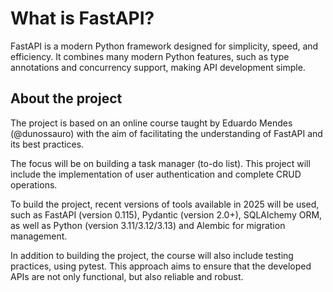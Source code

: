 # What is FastAPI?

FastAPI is a modern Python framework designed for simplicity, speed, and efficiency. It combines many modern Python features, such as type annotations and concurrency support, making API development simple.

## About the project

The project is based on an online course taught by Eduardo Mendes (@dunossauro) with the aim of facilitating the understanding of FastAPI and its best practices.

The focus will be on building a task manager (to-do list). This project will include the implementation of user authentication and complete CRUD operations.

To build the project, recent versions of tools available in 2025 will be used, such as FastAPI (version 0.115), Pydantic (version 2.0+), SQLAlchemy ORM, as well as Python (version 3.11/3.12/3.13) and Alembic for migration management.

In addition to building the project, the course will also include testing practices, using pytest. This approach aims to ensure that the developed APIs are not only functional, but also reliable and robust.
